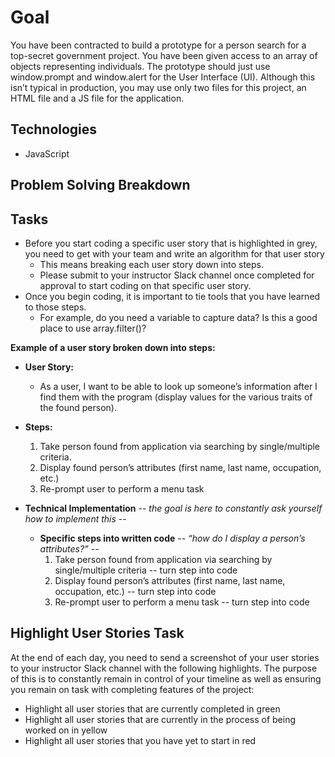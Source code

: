 
# Goal

You have been contracted to build a prototype for a person search for a top-secret government project.
You have been given access to an array of objects representing individuals.
The prototype should just use window.prompt and window.alert for the User Interface (UI).
Although this isn’t typical in production, you may use only two files for this project, an HTML file and a JS file for the application.

## Technologies

- JavaScript

## Problem Solving Breakdown

## Tasks

- Before you start coding a specific user story that is highlighted in grey, you need to get with your team and write an algorithm for that user story
  - This means breaking each user story down into steps.
  - Please submit to your instructor Slack channel once completed for approval to start coding on that specific user story.
- Once you begin coding, it is important to tie tools that you have learned to those steps.
  - For example, do you need a variable to capture data? Is this a good place to use array.filter()?

**Example of a user story broken down into steps:**

- **User Story:**
  - As a user, I want to be able to look up someone’s information after I find them with the program (display values for the various traits of the found person).
- **Steps:**
  1. Take person found from application via searching by single/multiple criteria.
  2. Display found person’s attributes (first name, last name, occupation, etc.)
  3. Re-prompt user to perform a menu task

- **Technical Implementation** -- *the goal is here to constantly ask yourself how to implement this* --
  - **Specific steps into written code**  -- *“how do I display a person’s attributes?”* --
    1. Take person found from application via searching by single/multiple criteria -- turn step into code
    2. Display found person’s attributes (first name, last name, occupation, etc.) -- turn step into code
    3. Re-prompt user to perform a menu task -- turn step into code

## Highlight User Stories Task

At the end of each day, you need to send a screenshot of your user stories to your instructor Slack channel with the following highlights. The purpose of this is to constantly remain in control of your timeline as well as ensuring you remain on task with completing features of the project:

- Highlight all user stories that are currently completed in green
- Highlight all user stories that are currently in the process of being worked on in yellow
- Highlight all user stories that you have yet to start in red

